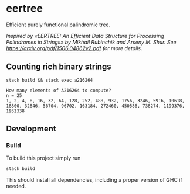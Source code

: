 # eertree

Efficient purely functional palindromic tree.

_Inspired by «EERTREE: An Efficient Data Structure for Processing Palindromes in Strings» by Mikhail Rubinchik and Arseny M. Shur. See <https://arxiv.org/pdf/1506.04862v2.pdf> for more details._

## Counting rich binary strings

```
stack build && stack exec a216264
```

```
How many elements of A216264 to compute?
n = 25
1, 2, 4, 8, 16, 32, 64, 128, 252, 488, 932, 1756, 3246, 5916, 10618, 18800, 32846, 56704, 96702, 163184, 272460, 450586, 738274, 1199376, 1932338
```

## Development

### Build

To build this project simply run

```sh
stack build
```

This should install all dependencies,
including a proper version of GHC if needed.
